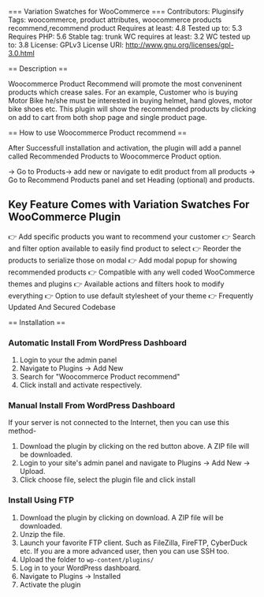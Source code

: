 === Variation Swatches for WooCommerce ===
Contributors: Pluginsify
Tags: woocommerce, product attributes, woocommerce products recommend,recommend product
Requires at least: 4.8
Tested up to: 5.3
Requires PHP: 5.6
Stable tag: trunk
WC requires at least: 3.2
WC tested up to: 3.8
License: GPLv3
License URI: http://www.gnu.org/licenses/gpl-3.0.html

== Description ==

Woocommerce Product Recommend will promote the most conveninent products which crease sales. For an example, 
Customer who is buying Motor Bike he/she must be interested in buying helmet, hand gloves, 
motor bike shoes etc. This plugin will show the recommended products by clicking on add to cart from both
shop page and single product page.

== How to use Woocommerce Product recommend ==

After Successfull installation and activation, the plugin will add a pannel called Recommended Products 
to Woocommerce Product option.

-> Go to Products-> add new or navigate to edit product from all products
-> Go to Recommend Products panel and set Heading (optional) and products.

## Key Feature Comes with Variation Swatches For WooCommerce Plugin ##

👉 Add specific products you want to recommend your customer
👉 Search and filter option available to easily find product to select
👉 Reorder the products to serialize those on modal
👉 Add modal popup for showing recommended products 
👉 Compatible with any well coded WooCommerce themes and plugins 
👉 Available actions and filters hook to modify everything
👉 Option to use default stylesheet of your theme
👉 Frequently Updated And Secured Codebase 
 
== Installation ==

### Automatic Install From WordPress Dashboard

1. Login to your the admin panel
2. Navigate to Plugins -> Add New
3. Search for "Woocommerce Product recommend"
4. Click install and activate respectively.

### Manual Install From WordPress Dashboard

If your server is not connected to the Internet, then you can use this method-

1. Download the plugin by clicking on the red button above. A ZIP file will be downloaded.
2. Login to your site's admin panel and navigate to Plugins -> Add New -> Upload.
3. Click choose file, select the plugin file and click install

### Install Using FTP
1. Download the plugin by clicking on download. A ZIP file will be downloaded.
2. Unzip the file.
3. Launch your favorite FTP client. Such as FileZilla, FireFTP, CyberDuck etc. If you are a more advanced user, then you can use SSH too.
4. Upload the folder to `wp-content/plugins/`
5. Log in to your WordPress dashboard.
6. Navigate to Plugins -> Installed
7. Activate the plugin
